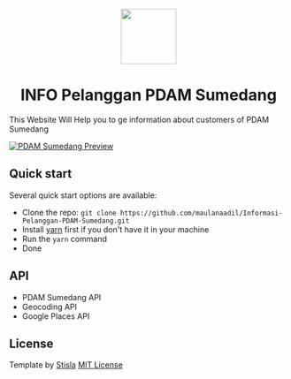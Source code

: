 <p align="center">
  <a href="http://www.pdamsumedang.com">
    <img src="https://mpp.sumedangkab.go.id/data/logo/skpd/pdam_tirta_medal.jpg" width="100" height="100">
  </a>
</p>

<h1 align="center">INFO Pelanggan PDAM Sumedang</h1>

<p>
  This Website Will Help you to ge information about customers of PDAM Sumedang 
</p>


[![PDAM Sumedang Preview](https://cdn.discordapp.com/attachments/694903666376966257/875237090701496330/unknown.png)](http://www.tugasbesar.maulnad.my.id)

## Quick start

Several quick start options are available:

- Clone the repo: `git clone https://github.com/maulanaadil/Informasi-Pelanggan-PDAM-Sumedang.git`
- Install [yarn](https://yarnpkg.com) first if you don't have it in your machine
- Run the `yarn` command
- Done

## API
- PDAM Sumedang API
- Geocoding API
- Google Places API


## License
Template by <a href="https://getstisla.com/">Stisla<a> [MIT License](LICENSE)

